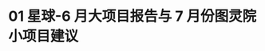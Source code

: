 <!-- ---
# https://vitepress.dev/reference/default-theme-home-page
layout: home

hero:
  name: "01星球-大项目建议"
  text: "01星球-大项目建议"
  tagline: My great project tagline
  actions:
    - theme: brand
      text: Markdown Examples
      link: /markdown-examples
    - theme: alt
      text: API Examples
      link: /api-examples

features:
  - title: Feature A
    details: Lorem ipsum dolor sit amet, consectetur adipiscing elit
  - title: Feature B
    details: Lorem ipsum dolor sit amet, consectetur adipiscing elit
  - title: Feature C
    details: Lorem ipsum dolor sit amet, consectetur adipiscing elit
---
 -->

# 01 星球-6 月大项目报告与 7 月份图灵院小项目建议

##
